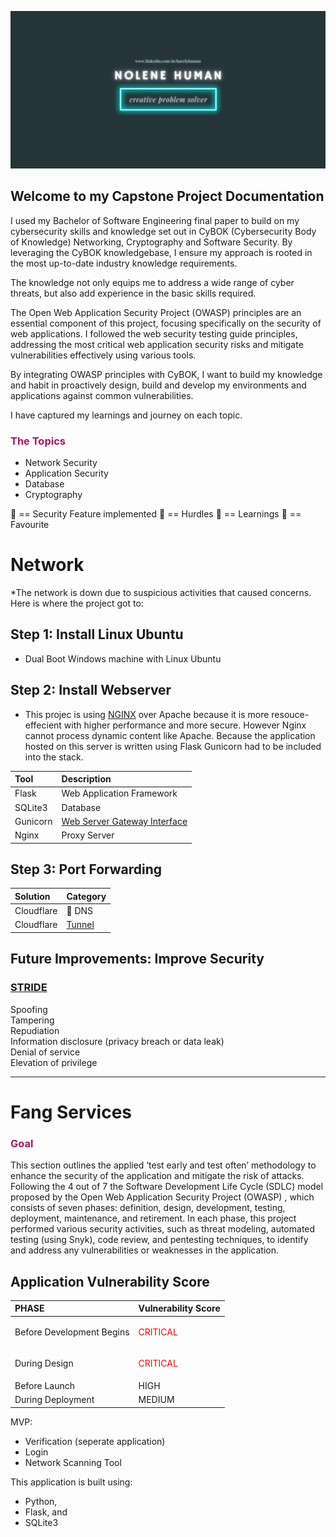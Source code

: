 ![Scanned Network](nhbanner.png)

## Welcome to my Capstone Project Documentation

I used my Bachelor of Software Engineering final paper to build on my cybersecurity skills and knowledge set out in CyBOK (Cybersecurity Body of Knowledge)  Networking, Cryptography and Software Security. By leveraging the CyBOK knowledgebase, I ensure my approach is rooted in the most up-to-date industry knowledge requirements. 

The knowledge not only equips me to address a wide range of cyber threats, but also add experience in the basic skills required.

The Open Web Application Security Project (OWASP) principles are an essential component of this project, focusing specifically on the security of web applications. I followed the web security testing guide principles, addressing the most critical web application security risks and mitigate vulnerabilities effectively using various tools. 

By integrating OWASP principles with CyBOK, I want to build my knowledge and habit in proactively design, build and develop my environments and applications against common vulnerabilities.

I have captured my learnings and journey on each topic. 

<h3 style="color:rgb(167, 22, 102)">The Topics</h3>

* Network Security
* Application Security
* Database
* Cryptography

🔐 == Security Feature implemented
💢 == Hurdles
💪 == Learnings
🚀 == Favourite

# Network
*The network is down due to suspicious activities that caused concerns.
Here is where the project got to:

## Step 1: Install Linux Ubuntu
- Dual Boot Windows machine with Linux Ubuntu
## Step 2: Install Webserver
- This projec is using [NGINX](https://www.nginx.com/) over Apache because it is more resouce-effecient with higher performance and more secure. However Nginx cannot process dynamic content like Apache. Because the application hosted on this server is written using Flask Gunicorn had to be included into the stack.
  
 | Tool    | Description                          |
| :---------- | :----------------------------------- |
| Flask       | Web Application Framework   |
| SQLite3      | Database  |
| Gunicorn       | [Web Server Gateway Interface](https://www.youtube.com/watch?v=BpcK5jON6Cg&t=870s) |
| Nginx    | Proxy Server |


## Step 3: Port Forwarding
| Solution   | Category                          |
| :---------- | :----------------------------------- |
| Cloudflare    | 🔐 DNS |
| Cloudflare    | [Tunnel](https://www.youtube.com/watch?v=hrwoKO7LMzk&t=462s)|

## Future Improvements: Improve Security
### [STRIDE](https://learn.microsoft.com/en-us/azure/security/develop/threat-modeling-tool-threats)
Spoofing<br>
Tampering <br>
Repudiation <br>
Information disclosure (privacy breach or data leak) <br>
Denial of service <br>
Elevation of privilege <br>

__________________________________________________________________

# Fang Services

<h3 style="color:rgb(167, 22, 102)">Goal</h3>

This section outlines the applied ‘test early and test often’ methodology to enhance the security of the application and mitigate the risk of attacks. Following the 4 out of 7 the Software Development Life Cycle (SDLC) model proposed by the Open Web Application Security Project (OWASP) , which consists of seven phases: definition, design, development, testing, deployment, maintenance, and retirement. In each phase, this project performed various security activities, such as threat modeling, automated testing (using Snyk), code review, and pentesting techniques, to identify and address any vulnerabilities or weaknesses in the application. 

## Application Vulnerability Score

| PHASE  | Vulnerability Score                          |
| :---------- | :----------------------------------- |
|Before Development Begins|<p style='color:RED'>CRITICAL</p>|
|During Design|<p style='color:RED'>CRITICAL</p>|
|Before Launch|HIGH|
|During Deployment|MEDIUM|

MVP:<br>

* Verification (seperate application)<br>
* Login<br>
* Network Scanning Tool<br>

This application is built using:

* Python, <br>
* Flask, and <br>
* SQLite3

